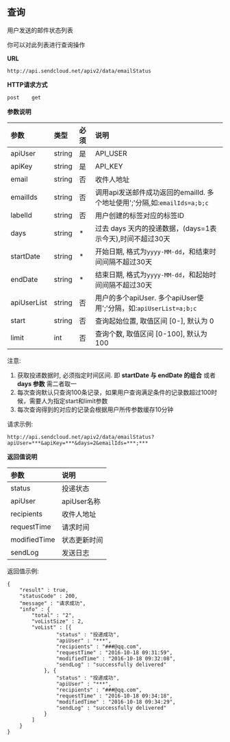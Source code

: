 
## 查询

用户发送的邮件状态列表

你可以对此列表进行查询操作

**URL**
```  
http://api.sendcloud.net/apiv2/data/emailStatus
```
   
**HTTP请求方式** 
```bash
post    get
```

**参数说明**    

|参数|类型|必须|说明|
|:---|:---|:---|:---|
|apiUser|string|是|API_USER|
|apiKey|string|是|API_KEY|
|email|string|否|收件人地址|  
|emailIds|string|否|调用api发送邮件成功返回的emailId. 多个地址使用';'分隔,如:`emailIds=a;b;c`| 
|labelId|string|否|用户创建的标签对应的标签ID|  
|days|string|*|过去 days 天内的投递数据，(days=1表示今天),时间不超过30天| 
|startDate|string|*|开始日期, 格式为`yyyy-MM-dd`，和结束时间间隔不超过30天|
|endDate|string|*|结束日期, 格式为`yyyy-MM-dd`，和起始时间间隔不超过30天|  
|apiUserList|string|否|用户的多个apiUser. 多个apiUser使用';'分隔，如:`apiUserList=a;b;c`|  
|start|string|否|查询起始位置, 取值区间 [0-], 默认为 0|  
|limit|int|否|查询个数, 取值区间 [0-100], 默认为 100| 


注意:

1. 获取投递数据时, 必须指定时间区间. 即 **startDate 与 endDate 的组合** 或者 **days 参数** 需二者取一 
2. 每次查询默认只查询100条记录，如果用户查询满足条件的记录数超过100时候，需要人为指定start和limit参数
3. 每次查询得到的对应的记录会根据用户所传参数缓存10分钟

请求示例:
```
http://api.sendcloud.net/apiv2/data/emailStatus?apiUser=***&apiKey=***&days=2&emailIds=***;***

```

**返回值说明**

|参数|说明|
|:---|:---|
|status|投递状态|
|apiUser|apiUser名称|
|recipients|收件人地址|
|requestTime|请求时间|
|modifiedTime|状态更新时间|
|sendLog|发送日志|



返回值示例:
```
{
	"result" : true,
	"statusCode" : 200,
	"message" : "请求成功",
	"info" : {
		"total" : "2",
		"voListSize" : 2,
		"voList" : [{
				"status" : "投递成功",
				"apiUser" : "***",
				"recipients" : "###@qq.com",
				"requestTime" : "2016-10-18 09:31:59",
				"modifiedTime" : "2016-10-18 09:32:08",
				"sendLog" : "successfully delivered"
			}, {
				"status" : "投递成功",
				"apiUser" : "***",
				"recipients" : "###@qq.com",
				"requestTime" : "2016-10-18 09:34:18",
				"modifiedTime" : "2016-10-18 09:34:29",
				"sendLog" : "successfully delivered"
			}
		]
	}
}

```


